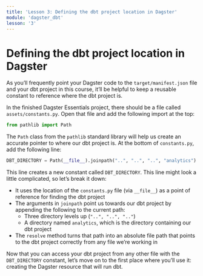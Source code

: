 ```yaml
---
title: 'Lesson 3: Defining the dbt project location in Dagster'
module: 'dagster_dbt'
lesson: '3'
---
```


# Defining the dbt project location in Dagster

As you’ll frequently point your Dagster code to the `target/manifest.json` file and your dbt project in this course, it’ll be helpful to keep a reusable constant to reference where the dbt project is.

In the finished Dagster Essentials project, there should be a file called `assets/constants.py`. Open that file and add the following import at the top:

```python
from pathlib import Path
```

The `Path` class from the `pathlib` standard library will help us create an accurate pointer to where our dbt project is. At the bottom of `constants.py`, add the following line:

```python
DBT_DIRECTORY = Path(__file__).joinpath("..", "..", "..", "analytics").resolve()
```

This line creates a new constant called `DBT_DIRECTORY`. This line might look a little complicated, so let’s break it down:

- It uses the location of the `constants.py` file (via `__file__`) as a point of reference for finding the dbt project
- The arguments in `joinpath` point us towards our dbt project by appending the following to the current path:
   - Three directory levels up (`"..", "..", ".."`)
   - A directory named `analytics`, which is the directory containing our dbt project
- The `resolve` method turns that path into an absolute file path that points to the dbt project correctly from any file we’re working in

Now that you can access your dbt project from any other file with the `DBT_DIRECTORY` constant, let’s move on to the first place where you’ll use it: creating the Dagster resource that will run dbt.